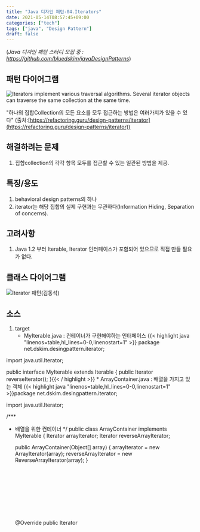 ```yaml
---
title: "Java 디자인 패턴-04.Iterators"
date: 2021-05-14T08:57:45+09:00
categories: ["tech"]
tags: ["java", "Design Pattern"]
draft: false
---
```


(*Java 디자인 패턴 스터디 모집 중 : https://github.com/bluedskim/javaDesignPatterns*)

## 패턴 다이어그램

![Iterators implement various traversal algorithms. Several iterator objects can traverse the same collection at the same time.](https://refactoring.guru/images/patterns/diagrams/iterator/solution1-2x.png "Iterators implement various traversal algorithms. Several iterator objects can traverse the same collection at the same time.")

"하나의 집합Collection의 모든 요소를 모두 접근하는 방법은 여러가지가 있을 수 있다"
(출처:[https://refactoring.guru/design-patterns/iterator](https://refactoring.guru/design-patterns/iterator))

## 해결하려는 문제
1. 집합collection의 각각 항목 모두를 접근할 수 있는 일관된 방법을 제공. 

## 특징/용도
1. behavioral design patterns의 하나
1. iterator는 해당 집합의 실제 구현과는 무관하다(Information Hiding, Separation of concerns).

## 고려사항

1. Java 1.2 부터 Iterable, Iterator 인터페이스가 포함되어 있으므로 직접 만들 필요가 없다.

## 클래스 다이어그램

![Iterator 패턴(김동석)](https://www.plantuml.com/plantuml/png/ZPAnIWD148Rhx5CC0J4fSh7M61GDn29gOISMUxUJtEhjRhYT4uCA2kaKn59GQqi56ryfdk_WdcSk5q5ngzcP_V_vPjWrIpocH4MmHHXpCZ5yN3zzZ5zhaxUBzvkxTFnGPooK0W7La4QWKFaOs_aKXKPOnaXIX7yPXSW5nX0I3UroipcG52Q-5nZLzAC4XJsIgdd8Z_acMZdGkvoSbRQiRumB87syJSSlwTNzvFaI5WGdh5L7xdYzdYV48YnskyjALHqlaze9-ZoOqRGwRJXbbM7YHp80tvW8kOQGssqyeLfzfIXrGEUP2ZjdB8YujR0UntnKpFKlcnt_40EQUh5AVjy_09vvkOH31Aa5di0gBAralNv0-n6szihGtBSKSsUQhSXBI4PUCPrxAB_ZhDqy-ORHnAN6CdgXpC7Ayfbw-cWFBMNQOoD5Fa2vaYkcpD0wQpH-z6N5xcR5QOgnkIwDHhiO_vVAbsWDjN3VzXC0 "Iterator 패턴(김동석)")

## 소스
1. target
    * MyIterable.java : 컨테이너가 구현해야하는 인터페이스
    {{< highlight java "linenos=table,hl_lines=0-0,linenostart=1" >}}
package net.dskim.desingpattern.iterator;

import java.util.Iterator;

public interface MyIterable extends Iterable<Object> {
    public Iterator<Object> reverseIterator();
}{{< / highlight >}}
    * ArrayContainer.java : 배열을 가지고 있는 객체
    {{< highlight java "linenos=table,hl_lines=0-0,linenostart=1" >}}package net.dskim.desingpattern.iterator;

import java.util.Iterator;

/***
 * 배열을 위한 컨테이너
 */
public class ArrayContainer implements MyIterable {
	Iterator<Object> arrayIterator;
	Iterator<Object> reverseArrayIterator;

	public ArrayContainer(Object[] array) {
		arrayIterator = new ArrayIterator(array);
		reverseArrayIterator = new ReverseArrayIterator(array);
	}

	@Override
	public Iterator<Object> iterator() {
		return arrayIterator;
	}

	@Override
	public Iterator<Object> reverseIterator() {
		return reverseArrayIterator;
	}
}{{< / highlight >}}
    * ArrayIterator.java : 배열학목을 순서대로 접근하기 위한 iterator
    {{< highlight java "linenos=table,hl_lines=0-0,linenostart=1" >}}
package net.dskim.desingpattern.iterator;

import java.util.Iterator;
import java.util.NoSuchElementException;

import lombok.extern.slf4j.Slf4j;

/***
 * 배열을 위한 iterator
 */
@Slf4j
public class ArrayIterator implements Iterator<Object>{
	Object[] array;
	int index = 0;

	public ArrayIterator(Object[] array) {
		this.array = array;
	}

	@Override
	public boolean hasNext() {
		return index <= array.length - 1;
	}

	@Override
	public Object next() {
		if(!hasNext()) throw new NoSuchElementException();
		return array[index++];
	}
}{{< / highlight >}}
    * ReverseArrayIterator.java : 배열학목을 역순으로 접근하기 위한 iterator
    {{< highlight java "linenos=table,hl_lines=0-0,linenostart=1" >}}
package net.dskim.desingpattern.iterator;

import java.util.Iterator;
import java.util.NoSuchElementException;

/***
 * 배열 index가 높은 항목에서 낮은 항목으로 탐색하는 iterator
 */
public class ReverseArrayIterator implements Iterator<Object>{
	Object[] reverseArray;
	int nextIndex = 0;

	public ReverseArrayIterator(Object[] originalArray) {
		reverseArray = new Object[originalArray.length];
		for(int reverseArrayIndex = 0 ; reverseArrayIndex < reverseArray.length ; reverseArrayIndex++){
			reverseArray[reverseArrayIndex] = originalArray[originalArray.length - 1 - reverseArrayIndex];
		}
	}

	@Override
	public boolean hasNext() {
		return nextIndex <= reverseArray.length - 1;
	}

	@Override
	public Object next() {
		if(!hasNext()) throw new NoSuchElementException();
		return reverseArray[nextIndex++];
	}
}{{< / highlight >}}
1. client : IteratorTest.java
    {{< highlight java "linenos=table,hl_lines=0-0,linenostart=1" >}}
package net.dskim.desingpattern.iterator;

import static org.junit.jupiter.api.Assertions.assertEquals;

import java.util.ArrayList;
import java.util.Iterator;
import java.util.List;

import org.junit.jupiter.api.Test;

import lombok.extern.slf4j.Slf4j;

@Slf4j
public class IteratorTest {

	/**
	 * java.util.List의 iterator테스트
	 */
	@Test
	void listIteratorTest() {
		List<String> names = new ArrayList<String>();
		names.add("Ajay");
		names.add("Vijay");
		names.add("Martin");
		names.add("Racheal");
		names.add("Kim");

		Iterator<String> namesIterator = names.iterator();
		int i = 0;
		while (namesIterator.hasNext()) {
			assertEquals(names.get(i++), namesIterator.next());
		}
	}

	@Test
	void arrayIteratorTest() {
		String[] names = {
			"Ajay"
			,"Vijay"
			,"Martin"
			,"Racheal"
			,"Kim"
		};
		
		MyIterable arrayContainer = new ArrayContainer(names);

		int i = 0;
		Iterator<Object> arrayIterator = arrayContainer.iterator();
		while (arrayIterator.hasNext()) {
			assertEquals(names[i++], arrayIterator.next());
		}

		i = 0;
		Iterator<Object> reverseArrayIterator = arrayContainer.reverseIterator();
		while (reverseArrayIterator.hasNext()) {
			assertEquals(names[names.length - (++i)], reverseArrayIterator.next());
		}
	}	
}{{< / highlight >}}

## 참고

* [wikipedia : Iterator pattern](https://en.wikipedia.org/wiki/Iterator_pattern)
* [tutorialspoint : Design Patterns - Iterator Pattern](https://www.tutorialspoint.com/design_pattern/iterator_pattern.htm)
* [dzone : Iterator Design Pattern In Java](https://dzone.com/articles/iterator-design-pattern-in-java)
* [refactoring.guru : Design Patterns / Behavioral Patterns / Iterator](https://refactoring.guru/design-patterns/iterator)
